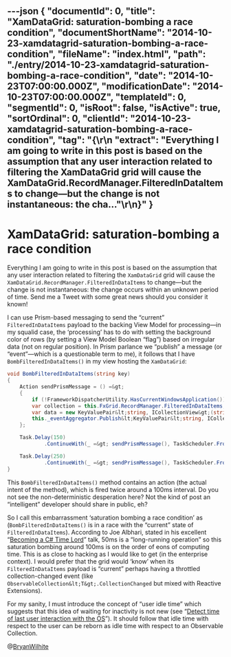 ---json
{
  "documentId": 0,
  "title": "XamDataGrid: saturation-bombing a race condition",
  "documentShortName": "2014-10-23-xamdatagrid-saturation-bombing-a-race-condition",
  "fileName": "index.html",
  "path": "./entry/2014-10-23-xamdatagrid-saturation-bombing-a-race-condition",
  "date": "2014-10-23T07:00:00.000Z",
  "modificationDate": "2014-10-23T07:00:00.000Z",
  "templateId": 0,
  "segmentId": 0,
  "isRoot": false,
  "isActive": true,
  "sortOrdinal": 0,
  "clientId": "2014-10-23-xamdatagrid-saturation-bombing-a-race-condition",
  "tag": "{\r\n  \"extract\": \"Everything I am going to write in this post is based on the assumption that any user interaction related to filtering the XamDataGrid grid will cause the XamDataGrid.RecordManager.FilteredInDataItems to change—but the change is not instantaneous: the cha...\"\r\n}"
}
---

# XamDataGrid: saturation-bombing a race condition

Everything I am going to write in this post is based on the assumption that any user interaction related to filtering the `XamDataGrid` grid will cause the `XamDataGrid.RecordManager.FilteredInDataItems` to change—but the change is not instantaneous: the change occurs within an unknown period of time. Send me a Tweet with some great news should you consider it known!

I can use Prism-based messaging to send the “current” `FilteredInDataItems` payload to the backing View Model for processing—in my squalid case, the ‘processing’ has to do with setting the background color of rows (by setting a View Model Boolean “flag”) based on irregular data (not on regular position). In Prism parlance we “publish” a message (or “event”—which is a questionable term to me), it follows that I have `BombFilteredInDataItems()` in my view hosting the `XamDataGrid`:

```c#
void BombFilteredInDataItems(string key)
{
    Action sendPrismMessage = () =&gt;
    {
        if (!FrameworkDispatcherUtility.HasCurrentWindowsApplication()) return;
        var collection = this.FxGrid.RecordManager.FilteredInDataItems;
        var data = new KeyValuePair&lt;string, ICollectionView&gt;(string.Format("MyView:{0}", key), collection);
        this._eventAggregator.Publish&lt;KeyValuePair&lt;string, ICollectionView&gt;&gt;(data);
    };

    Task.Delay(150)
            .ContinueWith(_ =&gt; sendPrismMessage(), TaskScheduler.FromCurrentSynchronizationContext());

    Task.Delay(250)
            .ContinueWith(_ =&gt; sendPrismMessage(), TaskScheduler.FromCurrentSynchronizationContext());
}
```

This `BombFilteredInDataItems()` method contains an action (the actual intent of the method), which is fired twice around a 100ms interval. Do you not see the non-deterministic desperation here? Not the kind of post an “intelligent” developer should share in public, eh?

So I call this embarrassment ‘saturation bombing a race condition’ as (`BombFilteredInDataItems()` is in a race with the “current” state of `FilteredInDataItems`). According to Joe Albhari, stated in his excellent “[Becoming a C# Time Lord](http://channel9.msdn.com/Events/TechEd/Australia/2013/DEV422)” talk, 50ms is a “long-running operation” so this saturation bombing around 100ms is on the order of eons of computing time. This is as close to hacking as I would like to get (in the enterprise context). I would prefer that the grid would ‘know’ when its `FilteredInDataItems` payload is “current” perhaps having a throttled collection-changed event (like `ObservableCollection&lt;T&gt;.CollectionChanged` but mixed with Reactive Extensions).

For my sanity, I must introduce the concept of “user idle time” which suggests that this idea of waiting for inactivity is not new (see “[Detect time of last user interaction with the OS](http://stackoverflow.com/questions/1037595/c-sharp-detect-time-of-last-user-interaction-with-the-os)”). It should follow that idle time with respect to the user can be reborn as idle time with respect to an Observable Collection.

@[BryanWilhite](https://twitter.com/BryanWilhite)
